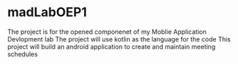 # madLabOEP1
The project is for the opened componenet of my Moblie Application Devlopment lab
The project will use kotlin as the language for the code 
This project will build an android application to create 
and maintain meeting schedules 


